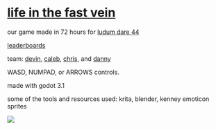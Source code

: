 # [life in the fast vein](https://xhg.itch.io/ld44)

our game made in 72 hours for [ludum dare 44](https://ldjam.com/events/ludum-dare/44/life-in-the-fast-vein)

[leaderboards](http://chilidog.faith/lb/ld44)

team: [devin](https://github.com/DevinPentecost), [caleb](https://github.com/CALEBPENTECOST), [chris](), and [danny](https://github.com/dannytaylor)

WASD, NUMPAD, or ARROWS controls.

made with godot 3.1

some of the tools and resources used: krita, blender, kenney emoticon sprites


![](https://i.imgur.com/wLFpvpP.gif)
